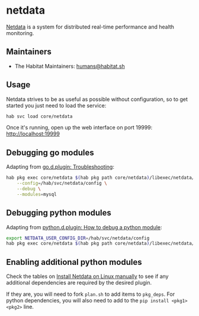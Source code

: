 # netdata

[Netdata](https://github.com/firehol/netdata) is a system for distributed real-time performance and health monitoring.

## Maintainers

* The Habitat Maintainers: <humans@habitat.sh>

## Usage

Netdata strives to be as useful as possible without configuration, so to get started you just need to load the service:

```bash
hab svc load core/netdata
```

Once it's running, open up the web interface on port 19999: [http://localhost:19999](http://localhost:19999)

## Debugging go modules

Adapting from [go.d.plugin: Troubleshooting](https://docs.netdata.cloud/collectors/go.d.plugin/#troubleshooting):

```bash
hab pkg exec core/netdata $(hab pkg path core/netdata)/libexec/netdata/plugins.d/go.d.plugin \
    --config=/hab/svc/netdata/config \
    --debug \
    --modules=mysql
```

## Debugging python modules

Adapting from [python.d.plugin: How to debug a python module](https://docs.netdata.cloud/collectors/python.d.plugin/#how-to-debug-a-python-module):

```bash
export NETDATA_USER_CONFIG_DIR=/hab/svc/netdata/config
hab pkg exec core/netdata $(hab pkg path core/netdata)/libexec/netdata/plugins.d/python.d.plugin mysql debug trace
```

## Enabling additional python modules

Check the tables on [Install Netdata on Linux manually](https://docs.netdata.cloud/packaging/installer/methods/manual/#prepare-your-system) to see if any additional dependencies are required by the desired plugin.

If they are, you will need to fork `plan.sh` to add items to `pkg_deps`. For python dependencies, you will also need to add to the `pip install <pkg1> <pkg2>` line.
